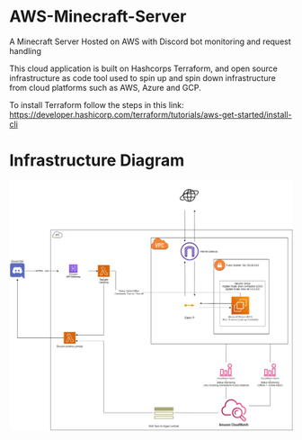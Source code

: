 # AWS-Minecraft-Server
A Minecraft Server Hosted on AWS with Discord bot monitoring and request handling

This cloud application is built on Hashcorps Terraform, and open source infrastructure as code tool used to spin up and spin down infrastructure from cloud platforms such as AWS, Azure and GCP.

To install Terraform follow the steps in this link: https://developer.hashicorp.com/terraform/tutorials/aws-get-started/install-cli


# Infrastructure Diagram

![alt text](./Images/AWS%20Minecraft%20Server%20(infrastructure).jpg)